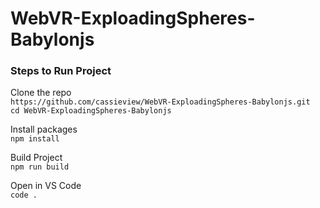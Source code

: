 # WebVR-ExploadingSpheres-Babylonjs

### Steps to Run Project
Clone the repo <br>
`https://github.com/cassieview/WebVR-ExploadingSpheres-Babylonjs.git`
<br>
`cd WebVR-ExploadingSpheres-Babylonjs`

Install packages <br>
`npm install`

Build Project <br>
`npm run build`

Open in VS Code <br>
`code .`
